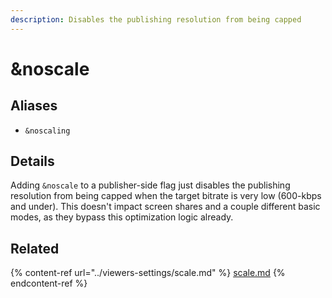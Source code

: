 ```yaml
---
description: Disables the publishing resolution from being capped
---
```


# \&noscale

## Aliases

* `&noscaling`

## Details

Adding `&noscale` to a publisher-side flag just disables the publishing resolution from being capped when the target bitrate is very low (600-kbps and under). This doesn't impact screen shares and a couple different basic modes, as they bypass this optimization logic already.

## Related

{% content-ref url="../viewers-settings/scale.md" %}
[scale.md](../viewers-settings/scale.md)
{% endcontent-ref %}
